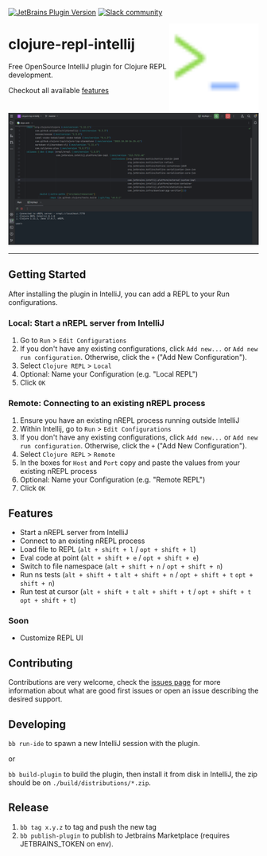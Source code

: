 [![JetBrains Plugin Version](https://img.shields.io/jetbrains/plugin/v/com.github.clojure-repl?style=flat-square&labelColor=91B6FB&color=93DA52&link=https%3A%2F%2Fplugins.jetbrains.com%2Fplugin%2F23073-clojure-repl)](https://plugins.jetbrains.com/plugin/23073-clojure-repl)
[![Slack community](https://img.shields.io/badge/Slack-chat-blue?style=flat-square&labelColor=91B6FB&color=93DA52)](https://clojurians.slack.com/archives/C06DZSPDCPJ)

<img src="images/logo.svg" width="180" align="right">

# clojure-repl-intellij

<!-- Plugin description -->

Free OpenSource IntelliJ plugin for Clojure REPL development. 

Checkout all available [features](https://github.com/afucher/clojure-repl-intellij#features)

<!-- Plugin description end -->

![Clojure LSP Intellij](images/demo.png)

---
## Getting Started
After installing the plugin in IntelliJ, you can add a REPL to your Run
configurations.

### Local: Start a nREPL server from IntelliJ
1. Go to `Run` > `Edit Configurations`
2. If you don't have any existing configurations, click `Add new...` or `Add new run configuration`. Otherwise, click the `+` ("Add New Configuration").
3. Select `Clojure REPL` > `Local`
4. Optional: Name your Configuration (e.g. "Local REPL")
5. Click `OK`


### Remote: Connecting to an existing nREPL process
1. Ensure you have an existing nREPL process running outside IntelliJ
2. Within Intellij, go to `Run` > `Edit Configurations`
3. If you don't have any existing configurations, click `Add new...` or `Add new run configuration`. Otherwise, click the `+` ("Add New Configuration").
4. Select `Clojure REPL` > `Remote`
5. In the boxes for `Host` and `Port` copy and paste the values from your existing nREPL process
6. Optional: Name your Configuration (e.g. "Remote REPL")
7. Click `OK`

## Features

- Start a nREPL server from IntelliJ
- Connect to an existing nREPL process
- Load file to REPL (`alt + shift + l` / `opt + shift + l`)
- Eval code at point (`alt + shift + e` / `opt + shift + e`)
- Switch to file namespace (`alt + shift + n` / `opt + shift + n`)
- Run ns tests  (`alt + shift + t` `alt + shift + n` / `opt + shift + t` `opt + shift + n`)
- Run test at cursor (`alt + shift + t` `alt + shift + t` / `opt + shift + t` `opt + shift + t`)

### Soon

- Customize REPL UI

## Contributing

Contributions are very welcome, check the [issues page](https://github.com/afucher/clojure-repl-intellij/issues) for more information about what are good first issues or open an issue describing the desired support.


## Developing

`bb run-ide` to spawn a new IntelliJ session with the plugin.

or

`bb build-plugin` to build the plugin, then install it from disk in IntelliJ, the zip should be on `./build/distributions/*.zip`.

## Release

1. `bb tag x.y.z` to tag and push the new tag
2. `bb publish-plugin` to publish to Jetbrains Marketplace (requires JETBRAINS_TOKEN on env).
